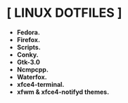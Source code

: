 # [ LINUX DOTFILES ]

+ **Fedora.**
+ **Firefox.**
+ **Scripts.**
+ **Conky.**
+ **Gtk-3.0**
+ **Ncmpcpp.**
+ **Waterfox.**
+ **xfce4-terminal.**
+ **xfwm & xfce4-notifyd themes.**
